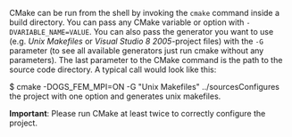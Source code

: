 CMake can be run from the shell by invoking the `cmake` command inside a build directory. You can pass any CMake variable or option with `-DVARIABLE_NAME=VALUE`. You can also pass the generator you want to use (e.g. *Unix Makefiles* or *Visual Studio 8 2005*-project files) with the `-G` parameter (to see all available generators just run cmake without any parameters). The last parameter to the CMake command is the path to the source code directory. A typical call would look like this:

<span class="codeline">$ cmake -DOGS_FEM_MPI=ON -G "Unix Makefiles" ../sources<span></span>Configures the project with one option and generates unix makefiles.</span>

**Important**: Please run CMake at least twice to correctly configure the project. 